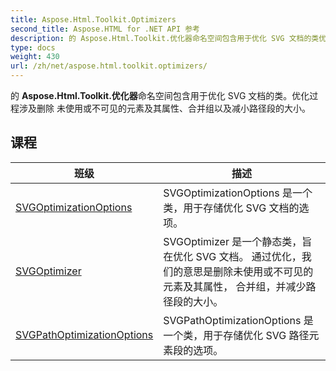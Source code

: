 ```yaml
---
title: Aspose.Html.Toolkit.Optimizers
second_title: Aspose.HTML for .NET API 参考
description: 的 Aspose.Html.Toolkit.优化器命名空间包含用于优化 SVG 文档的类优化过程涉及删除 未使用或不可见的元素及其属性合并组以及减小路径段的大小
type: docs
weight: 430
url: /zh/net/aspose.html.toolkit.optimizers/
---
```

的 **Aspose.Html.Toolkit.优化器**命名空间包含用于优化 SVG 文档的类。优化过程涉及删除 未使用或不可见的元素及其属性、合并组以及减小路径段的大小。

## 课程

| 班级 | 描述 |
| --- | --- |
| [SVGOptimizationOptions](./svgoptimizationoptions/) | SVGOptimizationOptions 是一个类，用于存储优化 SVG 文档的选项。 |
| [SVGOptimizer](./svgoptimizer/) | SVGOptimizer 是一个静态类，旨在优化 SVG 文档。 通过优化，我们的意思是删除未使用或不可见的元素及其属性， 合并组，并减少路径段的大小。 |
| [SVGPathOptimizationOptions](./svgpathoptimizationoptions/) | SVGPathOptimizationOptions 是一个类，用于存储优化 SVG 路径元素段的选项。 |



